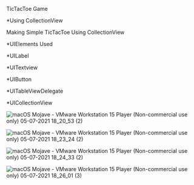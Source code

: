 TicTacToe Game

*Using CollectionView

  Making Simple TicTacToe Using CollectionView
  
  
*UIElements Used

*UILabel

*UITextview

*UIButton

*UITableViewDelegate

*UICollectionView


![macOS Mojave - VMware Workstation 15 Player (Non-commercial use only) 05-07-2021 18_20_53 (2)](https://user-images.githubusercontent.com/85922433/124475113-fb070c80-ddbe-11eb-8586-8edaf1cea1e5.png)

![macOS Mojave - VMware Workstation 15 Player (Non-commercial use only) 05-07-2021 18_23_24 (2)](https://user-images.githubusercontent.com/85922433/124475120-fd696680-ddbe-11eb-8f43-be2559543293.png)

![macOS Mojave - VMware Workstation 15 Player (Non-commercial use only) 05-07-2021 18_24_33 (2)](https://user-images.githubusercontent.com/85922433/124475543-78cb1800-ddbf-11eb-9e09-73dba8b81f36.png)

![macOS Mojave - VMware Workstation 15 Player (Non-commercial use only) 05-07-2021 18_26_01 (3)](https://user-images.githubusercontent.com/85922433/124475138-022e1a80-ddbf-11eb-96ca-7f2de7eff5c0.png)

